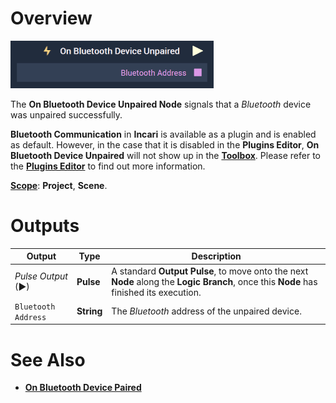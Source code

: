 
# Overview

![The On Bluetooth Device Unpaired Node.](../../../../.gitbook/assets/onbluetoothdeviceunpaired.png)

The **On Bluetooth Device Unpaired Node** signals that a *Bluetooth* device was unpaired successfully.

**Bluetooth Communication** in **Incari** is available as a plugin and is enabled as default. However, in the case that it is disabled in the **Plugins Editor**, **On Bluetooth Device Unpaired** will not show up in the [**Toolbox**](../../../overview.md). Please refer to the [**Plugins Editor**](../../../../modules/plugins/README.md) to find out more information.

[**Scope**](../../overview.md#scopes): **Project**, **Scene**.



# Outputs

|Output|Type|Description|
|---|---|---|
|*Pulse Output* (►)|**Pulse**|A standard **Output Pulse**, to move onto the next **Node** along the **Logic Branch**, once this **Node** has finished its execution.|
|`Bluetooth Address`|**String**|The *Bluetooth* address of the unpaired device.|

# See Also

* [**On Bluetooth Device Paired**](onbluetoothdevicepaired.md)




